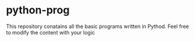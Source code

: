 # python-prog
This repository conatains all the basic programs written in Pythod.
Feel free to modify the content with your logic
